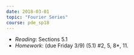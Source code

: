 ```yaml
---
date: 2018-03-01
topic: "Fourier Series"
course: pde_sp18
---
```


- *Reading*: Sections 5.1
- *Homework*: (due Friday 3/9) (5.1) #2, 5, 8\*, 11.
